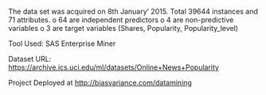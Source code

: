 The data set was acquired on 8th January’ 2015.
Total 39644 instances and 71 attributes.
o	64 are independent predictors
o	4 are non-predictive variables
o	3 are target variables (Shares, Popularity, Popularity_level)

Tool Used: SAS Enterprise Miner

Dataset URL: https://archive.ics.uci.edu/ml/datasets/Online+News+Popularity

Project Deployed at http://biasvariance.com/datamining

